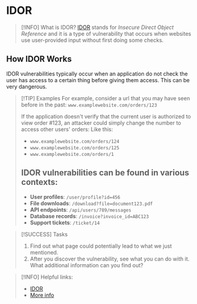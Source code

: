 # IDOR

> [!INFO] What is IDOR?
> [IDOR](https://portswigger.net/web-security/access-control/idor) stands for _Insecure Direct Object Reference_ and it is a type of vulnerability that occurs when websites use user-provided input without first doing some checks.

## How IDOR Works

IDOR vulnerabilities typically occur when an application do not check the user has access to a certain thing before giving them access. This can be very dangerous.

> [!TIP] Examples
> For example, consider a url that you may have seen before in the past:
> `www.examplewebsite.com/orders/123`
>
> If the application doesn't verify that the current user is authorized to view order #123, an attacker could simply change the number to access other users' orders:
> Like this:
>
> - `www.examplewebsite.com/orders/124`
> - `www.examplewebsite.com/orders/125`
> - `www.examplewebsite.com/orders/1`
>
> ## IDOR vulnerabilities can be found in various contexts:
>
> - **User profiles**: `/user/profile?id=456`
> - **File downloads**: `/download?file=document123.pdf`
> - **API endpoints**: `/api/users/789/messages`
> - **Database records**: `/invoice?invoice_id=ABC123`
> - **Support tickets**: `/ticket/14`

> [!SUCCESS] Tasks
>
> 1. Find out what page could potentially lead to what we just mentioned.
> 2. After you discover the vulnerability, see what you can do with it. What additional information can you find out?

> [!INFO] Helpful links:
>
> - [IDOR](https://portswigger.net/web-security/access-control/lab-insecure-direct-object-references)
> - [More info](https://www.imperva.com/learn/application-security/insecure-direct-object-reference-idor/)
